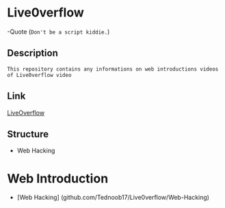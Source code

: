 # Live0verflow 

-Quote	(`Don't be a script kiddie.`)

## Description 
	This repository contains any informations on web introductions videos of Live0verflow video
	
	
## Link

[LiveOverflow](https.//www.youtube.com/c/LiveOverflow)

## Structure

- Web Hacking
	
# Web Introduction

* [Web Hacking] (github.com/Tednoob17/Live0verflow/Web-Hacking)

